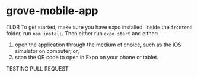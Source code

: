 # grove-mobile-app

TLDR
To get started, make sure you have expo installed.
Inside the `frontend` folder, run `npm install`.
Then either run `expo start` and either:
1. open the application through the medium of choice, such as the iOS simulator on computer, or;
2. scan the QR code to open in Expo on your phone or tablet.

TESTING PULL REQUEST

